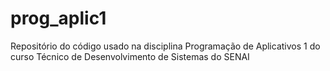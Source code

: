 # prog_aplic1
Repositório do código usado na disciplina Programação de Aplicativos 1 do curso Técnico de Desenvolvimento de Sistemas do SENAI
